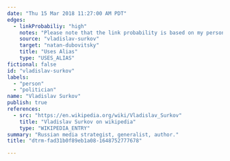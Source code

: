 ```yaml
---
date: "Thu 15 Mar 2018 11:27:00 AM PDT"
edges:
  - linkProbabiliy: "high"
    notes: "Please note that the link probability is based on my personal judgement based on evidence I have found on a mere cursory research. It is commonly recognized, but we must be careful with common knowlege-- especially common knowlege about a man who's business is based on subverting common knowlege"
    source: "vladislav-surkov"
    target: "natan-dubovitsky"
    title: "Uses Alias"
    type: "USES_ALIAS"
fictional: false
id: "vladislav-surkov"
labels:
  - "person"
  - "politician"
name: "Vladislav Surkov"
publish: true
references:
  - src: "https://en.wikipedia.org/wiki/Vladislav_Surkov"
    title: "Vladislav Surkov on wikipedia"
    type: "WIKIPEDIA_ENTRY"
summary: "Russian media strategist, generalist, author."
title: "dtrm-fad31b0f89eb1a08-1648752777678"

---
```



